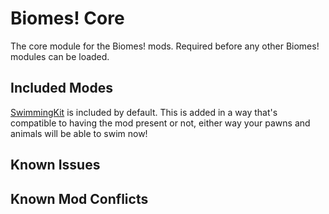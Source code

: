 # Biomes! Core

The core module for the Biomes! mods. Required before any other Biomes! modules can be loaded.

## Included Modes

[SwimmingKit](https://steamcommunity.com/sharedfiles/filedetails/?id=1542399915) is included by default. This is added in a way that's compatible to having the mod present or not, either way your pawns and animals will be able to swim now!

## Known Issues

## Known Mod Conflicts
